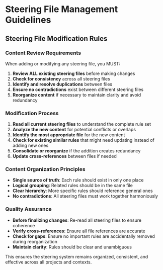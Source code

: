 # Steering File Management Guidelines

## Steering File Modification Rules

### Content Review Requirements
When adding or modifying any steering file, you MUST:

1. **Review ALL existing steering files** before making changes
2. **Check for consistency** across all steering files  
3. **Identify and resolve duplications** between files
4. **Ensure no contradictions** exist between different steering files
5. **Reorganize content** if necessary to maintain clarity and avoid redundancy

### Modification Process
1. **Read all current steering files** to understand the complete rule set
2. **Analyze the new content** for potential conflicts or overlaps
3. **Identify the most appropriate file** for the new content
4. **Check for existing similar rules** that might need updating instead of adding new ones
5. **Consolidate or reorganize** if the addition creates redundancy
6. **Update cross-references** between files if needed

### Content Organization Principles
- **Single source of truth**: Each rule should exist in only one place
- **Logical grouping**: Related rules should be in the same file
- **Clear hierarchy**: More specific rules should reference general ones
- **No contradictions**: All steering files must work together harmoniously

### Quality Assurance
- **Before finalizing changes**: Re-read all steering files to ensure coherence
- **Verify cross-references**: Ensure all file references are accurate
- **Check for gaps**: Ensure no important rules are accidentally removed during reorganization
- **Maintain clarity**: Rules should be clear and unambiguous

This ensures the steering system remains organized, consistent, and effective across all projects and contexts.
